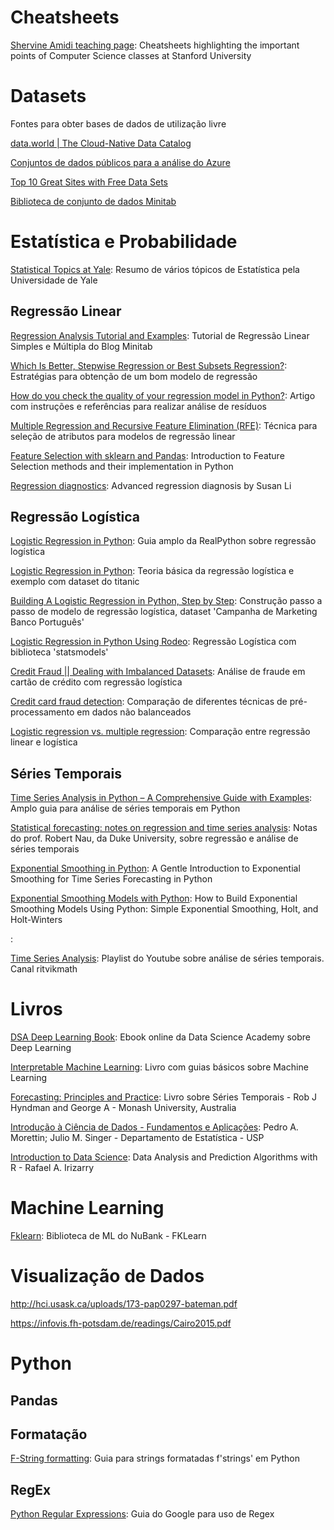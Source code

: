 # Cheatsheets
[Shervine Amidi teaching page](https://stanford.edu/~shervine/teaching/): Cheatsheets highlighting the important points of Computer Science classes at Stanford University

# Datasets
Fontes para obter bases de dados de utilização livre

[data.world | The Cloud-Native Data Catalog](https://data.world/)

[Conjuntos de dados públicos para a análise do Azure](https://docs.microsoft.com/pt-br/azure/sql-database/sql-database-public-data-sets)

[Top 10 Great Sites with Free Data Sets](https://towardsdatascience.com/top-10-great-sites-with-free-data-sets-581ac8f6334)

[Biblioteca de conjunto de dados Minitab](https://support.minitab.com/pt-br/datasets/)

# Estatística e Probabilidade
[Statistical Topics at Yale](http://www.stat.yale.edu/Courses/1997-98/101/toplist.htm): Resumo de vários tópicos de Estatística pela Universidade de Yale

## Regressão Linear
[Regression Analysis Tutorial and Examples](https://blog.minitab.com/blog/adventures-in-statistics-2/regression-analysis-tutorial-and-examples): Tutorial de Regressão Linear Simples e Múltipla do Blog Minitab

[Which Is Better, Stepwise Regression or Best Subsets Regression?](https://blog.minitab.com/blog/adventures-in-statistics-2/which-is-better-stepwise-regression-or-best-subsets-regression): Estratégias para obtenção de um bom modelo de regressão

[How do you check the quality of your regression model in Python?](https://towardsdatascience.com/how-do-you-check-the-quality-of-your-regression-model-in-python-fa61759ff685): Artigo com instruções e referências para realizar análise de resíduos

[Multiple Regression and Recursive Feature Elimination (RFE)](https://medium.com/@feraguilari/multiple-regression-and-recursive-feature-elimination-rfe-34af0c6ae51b): Técnica para seleção de atributos para modelos de regressão linear

[Feature Selection with sklearn and Pandas](https://towardsdatascience.com/feature-selection-with-pandas-e3690ad8504b): Introduction to Feature Selection methods and their implementation in Python

[Regression diagnostics](https://github.com/susanli2016/Machine-Learning-with-Python/blob/master/Regression%20Diagnostics.ipynb): Advanced regression diagnosis by Susan Li

## Regressão Logística
[Logistic Regression in Python](https://realpython.com/logistic-regression-python/): Guia amplo da RealPython sobre regressão logística

[Logistic Regression in Python](https://medium.com/@anishsingh20/logistic-regression-in-python-423c8d32838b): Teoria básica da regressão logística e exemplo com dataset do titanic

[Building A Logistic Regression in Python, Step by Step](https://towardsdatascience.com/building-a-logistic-regression-in-python-step-by-step-becd4d56c9c8): Construção passo a passo de modelo de regressão logística, dataset 'Campanha de Marketing Banco Português'

[Logistic Regression in Python Using Rodeo](http://blog.yhat.com/posts/logistic-regression-python-rodeo.html): Regressão Logística com biblioteca 'statsmodels'

[Credit Fraud || Dealing with Imbalanced Datasets](https://www.kaggle.com/janiobachmann/credit-fraud-dealing-with-imbalanced-datasets): Análise de fraude em cartão de crédito com regressão logística

[Credit card fraud detection](https://www.kaggle.com/joparga3/in-depth-skewed-data-classif-93-recall-acc-now): Comparação de diferentes técnicas de pré-processamento em dados não balanceados

[Logistic regression vs. multiple regression](https://cooldata.wordpress.com/2012/08/20/logistic-regression-vs-multiple-regression/): Comparação entre regressão linear e logística

## Séries Temporais

[Time Series Analysis in Python – A Comprehensive Guide with Examples](https://www.machinelearningplus.com/time-series/time-series-analysis-python/): Amplo guia para análise de séries temporais em Python

[Statistical forecasting: notes on regression and time series analysis](http://people.duke.edu/~rnau/411home.htm): Notas do prof. Robert Nau, da Duke University, sobre regressão e análise de séries temporais

[Exponential Smoothing in Python](https://machinelearningmastery.com/exponential-smoothing-for-time-series-forecasting-in-python/): A Gentle Introduction to Exponential Smoothing for Time Series Forecasting in Python

[Exponential Smoothing Models with Python](https://medium.com/datadriveninvestor/how-to-build-exponential-smoothing-models-using-python-simple-exponential-smoothing-holt-and-da371189e1a1): How to Build Exponential Smoothing Models Using Python: Simple Exponential Smoothing, Holt, and Holt-Winters

[]():

[Time Series Analysis](https://www.youtube.com/playlist?list=PLvcbYUQ5t0UHOLnBzl46_Q6QKtFgfMGc3): Playlist do Youtube sobre análise de séries temporais. Canal ritvikmath

# Livros
[DSA Deep Learning Book](http://www.deeplearningbook.com.br/): Ebook online da Data Science Academy sobre Deep Learning

[Interpretable Machine Learning](https://christophm.github.io/interpretable-ml-book/): Livro com guias básicos sobre Machine Learning

[Forecasting: Principles and Practice](https://otexts.com/fpp2/): Livro sobre Séries Temporais - Rob J Hyndman and George A - Monash University, Australia

[Introdução à Ciência de Dados - Fundamentos e Aplicações](https://www.ime.usp.br/~pam/cdados.pdf): Pedro A. Morettin; Julio M. Singer - Departamento de Estatística - USP

[Introduction to Data Science](https://rafalab.github.io/dsbook/index.html): Data Analysis and Prediction Algorithms with R - Rafael A. Irizarry

# Machine Learning
[Fklearn](https://blog.nubank.com.br/nubank-abre-sua-biblioteca-de-machine-learning/): Biblioteca de ML do NuBank - FKLearn

# Visualização de Dados
http://hci.usask.ca/uploads/173-pap0297-bateman.pdf

https://infovis.fh-potsdam.de/readings/Cairo2015.pdf

# Python
## Pandas


## Formatação
[F-String formatting](https://realpython.com/python-formatted-output/): Guia para strings formatadas f'strings' em Python

## RegEx
[Python Regular Expressions](https://developers.google.com/edu/python/regular-expressions): Guia do Google para uso de Regex
